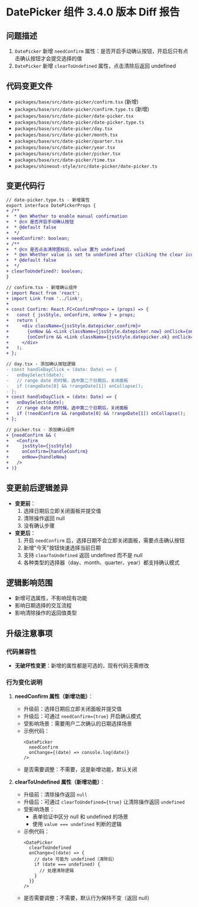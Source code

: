 # DatePicker 组件 3.4.0 版本 Diff 报告

## 问题描述
1. `DatePicker` 新增 `needConfirm` 属性：是否开启手动确认按钮，开启后只有点击确认按钮才会提交选择的值
2. `DatePicker` 新增 `clearToUndefined` 属性，点击清除后返回 undefined

## 代码变更文件
- `packages/base/src/date-picker/confirm.tsx` (新增)
- `packages/base/src/date-picker/confirm.type.ts` (新增)
- `packages/base/src/date-picker/date-picker.tsx`
- `packages/base/src/date-picker/date-picker.type.ts`
- `packages/base/src/date-picker/day.tsx`
- `packages/base/src/date-picker/month.tsx`
- `packages/base/src/date-picker/quarter.tsx`
- `packages/base/src/date-picker/year.tsx`
- `packages/base/src/date-picker/picker.tsx`
- `packages/base/src/date-picker/time.tsx`
- `packages/shineout-style/src/date-picker/date-picker.ts`

## 变更代码行
```diff
// date-picker.type.ts - 新增属性
export interface DatePickerProps {
+ /**
+  * @en Whether to enable manual confirmation
+  * @cn 是否开启手动确认按钮  
+  * @default false
+  */
+ needConfirm?: boolean;
+ /**
+  * @cn 是否点击清除图标后，value 置为 undefined
+  * @en Whether value is set to undefined after clicking the clear icon
+  * @default false
+  */
+ clearToUndefined?: boolean;
}

// confirm.tsx - 新增确认组件
+ import React from 'react';
+ import Link from '../link';
+ 
+ const Confirm: React.FC<ConfirmProps> = (props) => {
+   const { jssStyle, onConfirm, onNow } = props;
+   return (
+     <div className={jssStyle.datepicker.confirm}>
+       {onNow && <Link className={jssStyle.datepicker.now} onClick={onNow}>今天</Link>}
+       {onConfirm && <Link className={jssStyle.datepicker.ok} onClick={onConfirm}>确认</Link>}
+     </div>
+   );
+ };

// day.tsx - 添加确认按钮逻辑
- const handleDayClick = (date: Date) => {
-   onDaySelect(date);
-   // range date 的时候，选中第二个日期后，关闭面板
-   if (rangeDate[0] && !rangeDate[1]) onCollapse();
- };
+ const handleDayClick = (date: Date) => {
+   onDaySelect(date);
+   // range date 的时候，选中第二个日期后，关闭面板
+   if (!needConfirm && rangeDate[0] && !rangeDate[1]) onCollapse();
+ };

// picker.tsx - 添加确认组件
+ {needConfirm && (
+   <Confirm
+     jssStyle={jssStyle}
+     onConfirm={handleConfirm}
+     onNow={handleNow}
+   />
+ )}
```

## 变更前后逻辑差异
- **变更前**：
  1. 选择日期后立即关闭面板并提交值
  2. 清除操作返回 null
  3. 没有确认步骤
- **变更后**：
  1. 开启 `needConfirm` 后，选择日期不会立即关闭面板，需要点击确认按钮
  2. 新增"今天"按钮快速选择当前日期
  3. 支持 `clearToUndefined` 返回 undefined 而不是 null
  4. 各种类型的选择器（day、month、quarter、year）都支持确认模式

## 逻辑影响范围
- 新增可选属性，不影响现有功能
- 影响日期选择的交互流程
- 影响清除操作的返回值类型

## 升级注意事项

### 代码兼容性
- **无破坏性变更**：新增的属性都是可选的，现有代码无需修改

### 行为变化说明
1. **needConfirm 属性（新增功能）**：
   - 升级前：选择日期后立即关闭面板并提交值
   - 升级后：可通过 `needConfirm={true}` 开启确认模式
   - 受影响场景：需要用户二次确认的日期选择场景
   - 示例代码：
     ```tsx
     <DatePicker 
       needConfirm
       onChange={(date) => console.log(date)}
     />
     ```
   - 是否需要调整：不需要，这是新增功能，默认关闭

2. **clearToUndefined 属性（新增功能）**：
   - 升级前：清除操作返回 `null`
   - 升级后：可通过 `clearToUndefined={true}` 让清除操作返回 `undefined`
   - 受影响场景：
     - 表单验证中区分 null 和 undefined 的场景
     - 使用 `value === undefined` 判断的逻辑
   - 示例代码：
     ```tsx
     <DatePicker 
       clearToUndefined
       onChange={(date) => {
         // date 可能为 undefined（清除后）
         if (date === undefined) {
           // 处理清除逻辑
         }
       }}
     />
     ```
   - 是否需要调整：不需要，默认行为保持不变（返回 null）